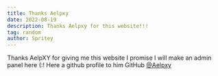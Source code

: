```yaml
---
title: Thanks Aelpxy
date: 2022-08-19
description: Thanks Aelpxy for this website!!!
tag: random
author: Spritey
---
```


Thanks AelpXY for giving me this website I promise I will make an admin panel here (:!
Here a github profile to him GitHub [@Aelpxy](https://github.com/Aelpxy)
